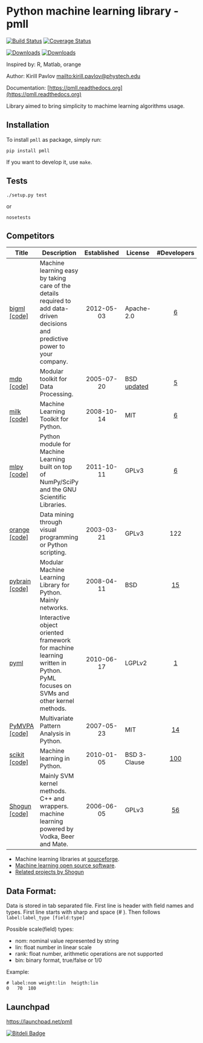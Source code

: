 # Python machine learning library - pmll


[![Build Status](https://travis-ci.org/pavlov99/pmll.png?branch=master)](https://travis-ci.org/pavlov99/pmll)
[![Coverage Status](https://coveralls.io/repos/pavlov99/pmll/badge.png)](https://coveralls.io/r/pavlov99/pmll)

[![Downloads](https://pypip.in/v/pmll/badge.png)](https://crate.io/packages/pmll)
[![Downloads](https://pypip.in/d/pmll/badge.png)](https://crate.io/packages/pmll)

Inspired by: R, Matlab, orange

Author: Kirill Pavlov <mailto:kirill.pavlov@phystech.edu>

Documentation: [https://pmll.readthedocs.org](https://pmll.readthedocs.org)

Library aimed to bring simplicity to machime learning algorithms usage.

## Installation
To install `pmll` as package, simply run:

    pip install pmll

If you want to develop it, use `make`.

## Tests

    ./setup.py test

or

    nosetests

## Competitors

| Title | Description | Established | License | #Developers | #codelines |
|-------|-------------|:-----------:|---------|:-----------:|------------|
| [bigml](https://bigml.com/) [[code]](https://github.com/bigmlcom/python) | Machine learning easy by taking care of the details required to add data-driven decisions and predictive power to your company. | 2012-05-03 | Apache-2.0| [6](https://github.com/bigmlcom/python/blob/next/CONTRIBUTORS) | |
| [mdp](http://mdp-toolkit.sourceforge.net/) [[code]](https://github.com/mdp-toolkit/mdp-toolkit) | Modular toolkit for Data Processing. | 2005-07-20 | BSD [updated](http://mdp-toolkit.sourceforge.net/license.html) | [5](http://mdp-toolkit.sourceforge.net/development.html)
| [milk](http://luispedro.org/software/milk) [[code]](https://github.com/luispedro/milk/) | Machine Learning Toolkit for Python. | 2008-10-14 | MIT| [6](https://github.com/luispedro/milk/contributors) | |
| [mlpy](http://mlpy.sourceforge.net/) [[code]](http://sourceforge.net/p/mlpy/code/ci/default/tree/)| Python module for Machine Learning built on top of NumPy/SciPy and the GNU Scientific Libraries. | 2011-10-11 | GPLv3 | [6](http://mlpy.sourceforge.net/) | |
| [orange](http://orange.biolab.si/) [[code]](https://bitbucket.org/biolab/orange/src) | Data mining through visual programming or Python scripting. | 2003-03-21 | GPLv3 | 122 | |
| [pybrain](http://pybrain.org/) [[code]](https://github.com/pybrain/pybrain)| Modular Machine Learning Library for Python. Mainly networks. | 2008-04-11 | BSD | [15](https://github.com/pybrain/pybrain/contributors)
| [pyml](http://pyml.sourceforge.net/) | Interactive object oriented framework for machine learning written in Python. PyML focuses on SVMs and other kernel methods. | 2010-06-17 | LGPLv2 | [1](http://sourceforge.net/p/pyml/wiki/Home/) | |
| [PyMVPA](http://www.pymvpa.org/) [[code]](https://github.com/PyMVPA/PyMVPA) | Multivariate Pattern Analysis in Python. | 2007-05-23 | MIT | [14](https://github.com/PyMVPA/PyMVPA/contributors)
| [scikit](http://scikit-learn.org/stable/) [[code]](https://github.com/scikit-learn/scikit-learn)| Machine learning in Python. | 2010-01-05 | BSD 3-Clause |[100](https://github.com/scikit-learn/scikit-learn/contributors)
| [Shogun](http://shogun-toolbox.org/) [[code]](https://github.com/shogun-toolbox/shogun) | Mainly SVM kernel methods. C++ and wrappers. machine learning powered by Vodka, Beer and Mate. | 2006-06-05 | GPLv3 | [56](https://github.com/shogun-toolbox/shogun/contributors) | |

* Machine learning libraries at [sourceforge](http://sourceforge.net/directory/science-engineering/ai/machinelearning/os:mac/freshness:recently-updated/).
* [Machine learning open source software](http://mloss.org/software/).
* [Related projects by Shogun](http://shogun-toolbox.org/page/about/related)

## Data Format:
Data is stored in tab separated file. First line is header with field names and types. First line starts with sharp and space (# ). Then follows `label:label_type [field:type]`

Possible scale(field) types:

* nom:  nominal value represented by string
* lin:  float number in linear scale
* rank: float number, arithmetic operations are not supported
* bin:  binary format, true/false or 1/0

Example:

    # label:nom	weight:lin	heigth:lin
    0	70	180

## Launchpad
https://launchpad.net/pmll


[![Bitdeli Badge](https://d2weczhvl823v0.cloudfront.net/pavlov99/pmll/trend.png)](https://bitdeli.com/free "Bitdeli Badge")

